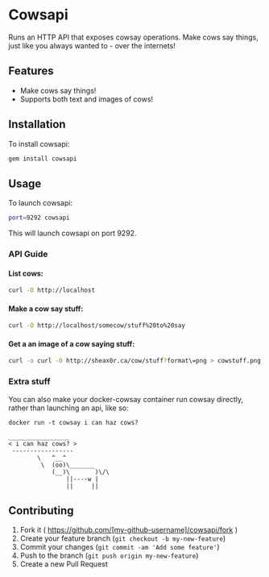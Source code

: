# Cowsapi

Runs an HTTP API that exposes cowsay operations.
Make cows say things, just like you always wanted to - over the internets!

## Features
* Make cows say things!
* Supports both text and images of cows!

## Installation
To install cowsapi:
```bash
gem install cowsapi
```

## Usage
To launch cowsapi:
```bash 
port=9292 cowsapi
```

This will launch cowsapi on port 9292.

### API Guide 

#### List cows:
```bash
curl -O http://localhost
```

#### Make a cow say stuff:
```bash
curl -O http://localhost/somecow/stuff%20to%20say
```

#### Get a an image of a cow saying stuff:
```bash
curl -o curl -O http://sheax0r.ca/cow/stuff?format\=png > cowstuff.png
```

### Extra stuff
You can also make your docker-cowsay container run cowsay directly, rather than launching an api, like so:

```
docker run -t cowsay i can haz cows?

_________________
< i can haz cows? >
 -----------------
        \   ^__^
         \  (oo)\_______
            (__)\       )\/\
                ||----w |
                ||     ||
```

## Contributing

1. Fork it ( https://github.com/[my-github-username]/cowsapi/fork )
2. Create your feature branch (`git checkout -b my-new-feature`)
3. Commit your changes (`git commit -am 'Add some feature'`)
4. Push to the branch (`git push origin my-new-feature`)
5. Create a new Pull Request
